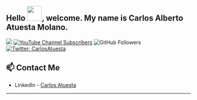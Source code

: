 <h2> Hello <img src="https://user-images.githubusercontent.com/39513876/112366216-8cfe7400-8cfe-11eb-8116-7d3dbae20e97.gif" width="40">, welcome. My name is Carlos Alberto Atuesta Molano.</h2>

  
![](https://img.shields.io/badge/Gmail-carlosatuesta.2000@gmail.com-red)
[![YouTube Channel Subscribers](https://img.shields.io/youtube/channel/subscribers/UC0ZtYJzGTxfb20ygbhcIsFA?style=social)](https://www.youtube.com/channel/UC0ZtYJzGTxfb20ygbhcIsFA)
![GitHub Followers](https://img.shields.io/github/followers/CarlosAtuesta?style=social)
[![Twitter: CarlosAtuesta](https://img.shields.io/twitter/follow/carlos?style=social)](https://twitter.com/vanessamarely)


## 📫 Contact Me
- LinkedIn - [Carlos Atuesta](https://www.linkedin.com/in/carlos-alberto-atuesta-molano-b043a4240)

---
